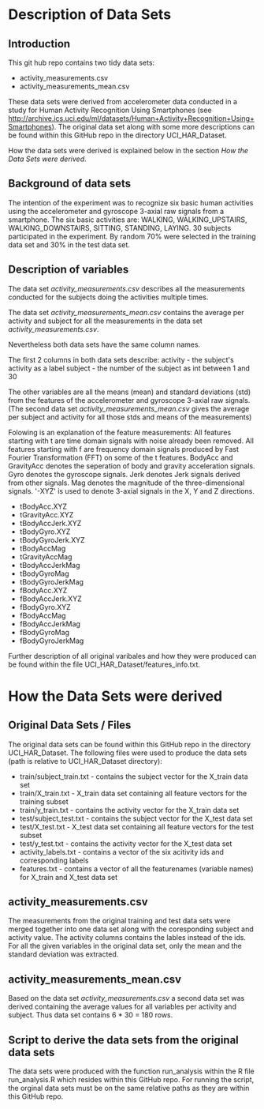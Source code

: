 # Description of Data Sets

## Introduction
This git hub repo contains two tidy data sets:
* activity_measurements.csv
* activity_measurements_mean.csv

These data sets were derived from accelerometer data conducted in a study for Human Activity Recognition Using Smartphones (see http://archive.ics.uci.edu/ml/datasets/Human+Activity+Recognition+Using+Smartphones).
The original data set along with some more descriptions can be found within this GitHub repo in the directory UCI_HAR_Dataset.

How the data sets were derived is explained below in the section *How the Data Sets were derived*.

## Background of data sets
The intention of the experiment was to recognize six basic human activities using the accelerometer and gyroscope 3-axial raw signals from a smartphone.
The six basic activities are: WALKING, WALKING_UPSTAIRS, WALKING_DOWNSTAIRS, SITTING, STANDING, LAYING.
30 subjects participated in the experiment. By random 70% were selected in the training data set and 30% in the test data set.

## Description of variables
The data set *activity_measurements.csv* describes all the measurements conducted for the subjects doing the activities multiple times. 

The data set *activity_measurements_mean.csv* contains the average per activity and subject for all the measurements in the data set *activity_measurements.csv*.

Nevertheless both data sets have the same column names.

The first 2 columns in both data sets describe:
activity - the subject's activity as a label
subject - the number of the subject as int between 1 and 30

The other variables are all the means (mean) and standard deviations (std) from the features of the accelerometer and gyroscope 3-axial raw signals. (The second data set 
*activity_measurements_mean.csv* gives the average per subject and activity for all those stds and means of the measurements)

Folowing is an explanation of the feature measurements:
All features starting with t are time domain signals with noise already been removed.
All features starting with f are frequency domain signals produced by Fast Fourier Transformation (FFT) on some of the t features.
BodyAcc and GravityAcc denotes the seperation of body and gravity acceleration signals.
Gyro denotes the gyroscope signals.
Jerk denotes Jerk signals derived from other signals.
Mag denotes the magnitude of the three-dimensional signals.
'-XYZ' is used to denote 3-axial signals in the X, Y and Z directions.

* tBodyAcc.XYZ
* tGravityAcc.XYZ
* tBodyAccJerk.XYZ
* tBodyGyro.XYZ
* tBodyGyroJerk.XYZ
* tBodyAccMag
* tGravityAccMag
* tBodyAccJerkMag
* tBodyGyroMag
* tBodyGyroJerkMag
* fBodyAcc.XYZ
* fBodyAccJerk.XYZ
* fBodyGyro.XYZ
* fBodyAccMag
* fBodyAccJerkMag
* fBodyGyroMag
* fBodyGyroJerkMag

Further description of all original varibales and how they were produced can be found within the file UCI_HAR_Dataset/features_info.txt.

# How the Data Sets were derived

## Original Data Sets / Files
The original data sets can be found within this GitHub repo in the directory UCI_HAR_Dataset. 
The following files were used to produce the data sets (path is relative to UCI_HAR_Dataset directory):
* train/subject_train.txt - contains the subject vector for the X_train data set
* train/X_train.txt - X_train data set containing all feature vectors for the training subset
* train/y_train.txt - contains the activity vector for the X_train data set
* test/subject_test.txt - contains the subject vector for the X_test data set
* test/X_test.txt - X_test data set containing all feature vectors for the test subset
* test/y_test.txt - contains the activity vector for the X_test data set
* activity_labels.txt - contains a vector of the six acitivity ids and corresponding labels
* features.txt - contains a vector of all the featurenames (variable names) for X_train and X_test data set
	
## activity_measurements.csv
The measurements from the original training and test data sets were merged together into one data set along with the coresponding subject and activity value.
The activity columns contains the lables instead of the ids.
For all the given variables in the original data set, only the mean and the standard deviation was extracted.

## activity_measurements_mean.csv
Based on the data set *activity_measurements.csv* a second data set was derived containing the average values for all variables per activity and subject.
Thus data set contains 6 * 30 = 180 rows.

## Script to derive the data sets from the original data sets
The data sets were produced with the function run_analysis within the R file run_analysis.R which resides within this GitHub repo.
For running the script, the orginal data sets must be on the same relative paths as they are within this GitHub repo.